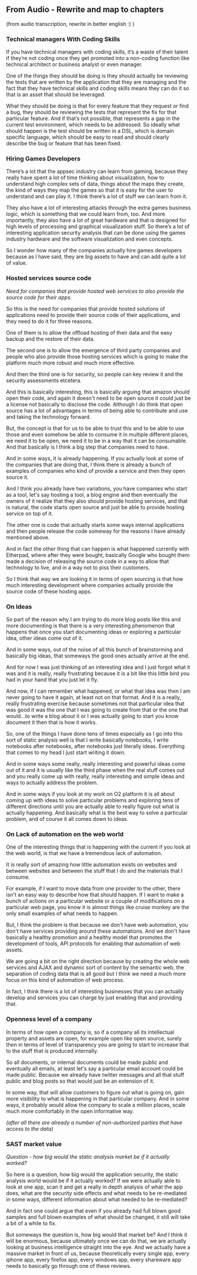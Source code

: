 ## From Audio - Rewrite and map to chapters
(from audio transcription, rewrite in better english :) )

### Technical managers With Coding Skills

If you have technical managers with coding skills, it’s a waste of their talent if they’re not coding once they get promoted into a non-coding function like technical architect or business analyst or even manager.

One of the things they should be doing is they should actually be reviewing the tests that are written by the application that they are managing and the fact that they have technical skills and coding skills means they can do it so that is an asset that should be leveraged.

What they should be doing is that for every feature that they request or find a bug, they should be reviewing the tests that represent the fix for that particular feature. And if that’s not possible, that represents a gap in the current test environment, which needs to be addressed. So ideally what should happen is the test should be written in a DSL, which is domain specific language, which should be easy to read and should clearly describe the bug or feature that has been fixed.



### Hiring Games Developers

There’s a lot that the appsec industry can learn from gaming, because they really have spent a lot of time thinking about visualization, how to understand high complex sets of data, things about the maps they create, the kind of ways they map the games so that it is easy for the user to understand and can play it. I think there’s a lot of stuff we can learn from it.

They also have a lot of interesting attacks through the extra games business logic, which is something that we could learn from, too. And more importantly, they also have a lot of great hardware and that is designed for high levels of processing and graphical visualization stuff. So there’s a lot of interesting application security analysis that can be done using the games industry hardware and the software visualization and even concepts.

So I wonder how many of the companies actually hire games developers because as I have said, they are big assets to have and can add quite a lot of value.



### Hosted services source code

*Need for companies that provide hosted web services to also provide the source code for their apps.*

So this is the need for companies that provide hosted solutions of applications need to provide their source code of their applications, and they need to do it for three reasons.

One of them is to allow the offload hosting of their data and the easy backup and the restore of their data.

The second one is to allow the emergence of third party companies and people who also provide those hosting services which is going to make the platform much more robust and much more effective.

And then the third one is for security, so people can key review it and the security assessments etcetera.

And this is basically interesting, this is basically arguing that amazon should open their code, and again it doesn't need to be open source it could just be a license not basically to disclose the code. Although I do think that open source has a lot of advantages in terms of being able to contribute and use and taking the technology forward.

But, the concept is that for us to be able to trust this and to be able to use those and even somehow be able to consume it in multiple different places, we need it to be open, we need it to be in a way that it can be consumable. And that basically is I think a big step that companies need to have.

And in some ways, it is already happening. If you actually look at some of the companies that are doing that, I think there is already a bunch of examples of companies who kind of provide a service and then they open source it.

And I think you already have two variations, you have companies who start as a tool, let's say hosting a tool, a blog engine and then eventually the owners of it realize that they also should provide hosting services, and that is natural, the code starts open source and just be able to provide hosting service on top of it.

The other one is code that actually starts some ways internal applications and then people release the code someway for the reasons I have already mentioned above.

And in fact the other thing that can happen is what happened currently with Etherpad, where after they were bought, basically Google who bought them made a decision of releasing the source code in a way to allow that technology to live, and in a way not to piss their customers.

So I think that way we are looking it in terms of open sourcing is that how much interesting development where companies actually provide the source code of these hosting apps.


### On Ideas

So part of the reason why I am trying to do more blog posts like this and more documenting is that there is a very interesting phenomenon that happens that once you start documenting ideas or exploring a particular idea, other ideas come out of it.

And in some ways, out of the noise of all this bunch of brainstorming and basically big ideas, that someways the good ones actually arrive at the end.

And for now I was just thinking of an interesting idea and I just forgot what it was and it is really, really frustrating because it is a bit like this little bird you had in your hand that you just let it fly.

And now, if I can remember what happened, or what that idea was then I am never going to have it again, at least not on that format. And it is a really, really frustrating exercise because sometimes not that particular idea that was good it was the one that I was going to create from that or the one that would...to write a blog about it or I was actually going to start you know document it then that is how it works.

So, one of the things I have done tens of times especially as I go into this sort of static analysis well is that I write basically notebooks, I write notebooks after notebooks, after notebooks just literally ideas. Everything that comes to my head I just start writing it down.

And in some ways some really, really interesting and powerful ideas come out of it and it is usually like the third phase when the real stuff comes out and you really come up with really, really interesting and simple ideas and ways to actually address the problem.

And in some ways if you look at my work on O2 platform it is all about coming up with ideas to solve particular problems and exploring tens of different directions until you are actually able to really figure out what is actually happening. And basically what is the best way to solve a particular problem, and of course it all comes down to ideas.



### On Lack of automation on the web world

One of the interesting things that is happening with the current if you look at the web world, is that we have a tremendous lack of automation.

It is really sort of amazing how little automation exists on websites and between websites and between the stuff that I do and the materials that I consume.

For example, if I want to move data from one provider to the other, there isn't an easy way to describe how that should happen. If I want to make a bunch of actions on a particular website or a couple of modifications on a particular web page, you know it is almost things like cruise monkey are the only small examples of what needs to happen.

But, I think the problem is that because we don't have web automation, you don't have services providing around these automations. And we don't have basically a healthy promotion and a healthy model that promotes the development of tools, API protocols for enabling that automation of web assets.

We are going a bit on the right direction because by creating the whole web services and AJAX and dynamic sort of content by the semantic web, the separation of coding data that is all good but I think we need a much more focus on this kind of automation of web process.

In fact, I think there is a lot of interesting businesses that you can actually develop and services you can charge by just enabling that and providing that.


### Openness level of a company

In terms of how open a company is, so if a company all its intellectual property and assets are open, for example open like open source, surely then in terms of level of transparency you are going to start to increase that to the stuff that is produced internally.

So all documents, or internal documents could be made public and eventually all emails, at least let's say a particular email account could be made public. Because we already have twitter messages and all that stuff public and blog posts so that would just be an extension of it.

In some way, that will allow customers to figure out what is going on, gain more visibility to what is happening in that particular company. And in some ways, it probably would allow the company to scale a million places, scale much more comfortably in the open informative way.

_(after all there are already a number of non-authorized parties that have access to the data)_


### SAST market value ###

_Question - how big would the static analysis market be if it actually worked?_

So here is a question, how big would the application security, the static analysis world would be if it actually worked? If we were actually able to look at one app, scan it and get a really in depth analysis of what the app does, what are the security side effects and what needs to be re-mediated in some ways, different information about what needed to be re-mediated?

And in fact one could argue that even if you already had full blown good samples and full blown examples of what should be changed, it still will take a bit of a while to fix.

But someways the question is, how big would that market be? And I think it will be enormous, because ultimately once we can do that, we are actually looking at business intelligence straight into the eye. And we actually have a massive market in front of us, because theoretically every single app, every iphone app, every firefox app, every windows app, every shareware app needs to basically go through one of these reviews.
